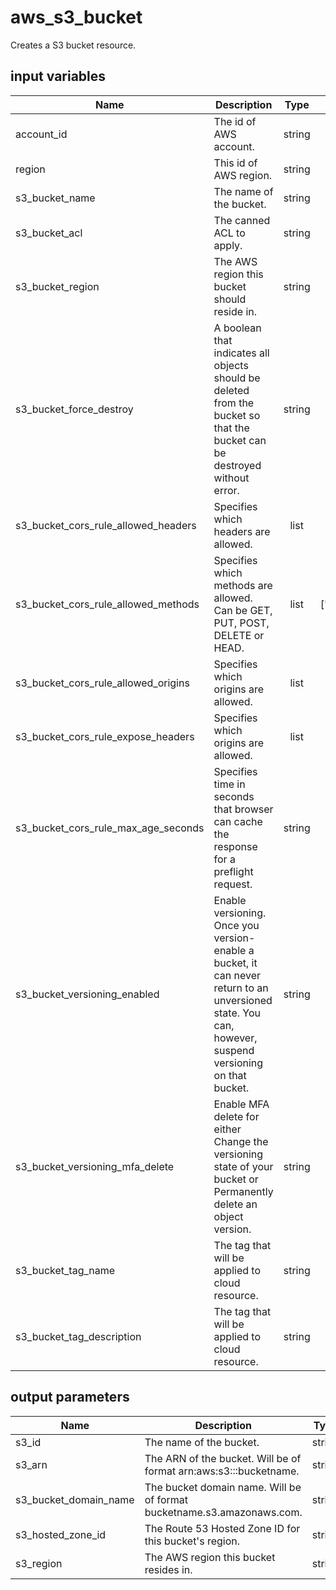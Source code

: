 # aws_s3_bucket

Creates a S3 bucket resource.

## input variables

| Name | Description | Type | Default | Required |
|------|-------------|:----:|:-----:|:-----:|
|account_id|The id of AWS account.|string||Yes|
|region|This id of AWS region.|string||Yes|
|s3_bucket_name|The name of the bucket.|string||Yes|
|s3_bucket_acl|The canned ACL to apply.|string|private|No|
|s3_bucket_region|The AWS region this bucket should reside in.|string||Yes|
|s3_bucket_force_destroy|A boolean that indicates all objects should be deleted from the bucket so that the bucket can be destroyed without error.|string|false|No|
|s3_bucket_cors_rule_allowed_headers|Specifies which headers are allowed.|list|["*"]|No|
|s3_bucket_cors_rule_allowed_methods|Specifies which methods are allowed. Can be GET, PUT, POST, DELETE or HEAD.|list|["PUT","POST"]|No|
|s3_bucket_cors_rule_allowed_origins|Specifies which origins are allowed.|list|["*"]|No|
|s3_bucket_cors_rule_expose_headers|Specifies which origins are allowed.|list|["ETag"]|No|
|s3_bucket_cors_rule_max_age_seconds|Specifies time in seconds that browser can cache the response for a preflight request.|string|"3000"|No|
|s3_bucket_versioning_enabled|Enable versioning. Once you version-enable a bucket, it can never return to an unversioned state. You can, however, suspend versioning on that bucket.|string|false|No|
|s3_bucket_versioning_mfa_delete|Enable MFA delete for either Change the versioning state of your bucket or Permanently delete an object version.|string|false|No|
|s3_bucket_tag_name|The tag that will be applied to cloud resource.|string|{{ name }}|Yes|
|s3_bucket_tag_description|The tag that will be applied to cloud resource.|string|Managed by Terrahub|No|


## output parameters

| Name | Description | Type |
|------|-------------|:----:|
|s3_id|The name of the bucket.|string|
|s3_arn|The ARN of the bucket. Will be of format arn:aws:s3:::bucketname.|string|
|s3_bucket_domain_name|The bucket domain name. Will be of format bucketname.s3.amazonaws.com.|string|
|s3_hosted_zone_id|The Route 53 Hosted Zone ID for this bucket's region.|string|
|s3_region|The AWS region this bucket resides in.|string|

